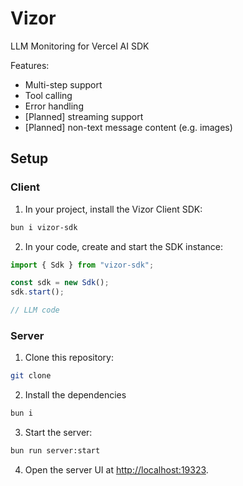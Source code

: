 # Vizor

LLM Monitoring for Vercel AI SDK

Features:

- Multi-step support
- Tool calling
- Error handling
- [Planned] streaming support
- [Planned] non-text message content (e.g. images)

## Setup

### Client

1. In your project, install the Vizor Client SDK:

```bash
bun i vizor-sdk
```

2. In your code, create and start the SDK instance:

```ts
import { Sdk } from "vizor-sdk";

const sdk = new Sdk();
sdk.start();

// LLM code
```

### Server

1. Clone this repository:

```bash
git clone
```

2. Install the dependencies

```bash
bun i
```

3. Start the server:

```bash
bun run server:start
```

4. Open the server UI at [http://localhost:19323](`http://localhost:19323`).

